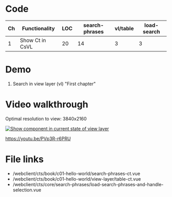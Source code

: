 # Code

| Ch  | Functionality   | LOC | search-phrases | vl/table | load-search |
| --- | --------------- | --- | -------------- | -------- | ----------- |
| 1   | Show Ct in CsVL | 20  | 14             | 3        | 3           |

# Demo

1. Search in view layer (vl) "First chapter"

# Video walkthrough

Optimal resolution to view: 3840x2160

[![Show component in current state of view layer](https://img.youtube.com/vi/PVp3R-r6PRU/0.jpg)](https://www.youtube.com/watch?v=PVp3R-r6PRU "Show component in current state of view layer")

https://youtu.be/PVp3R-r6PRU

# File links

- /webclient/cts/book/c01-hello-world/search-phrases-ct.vue
- /webclient/cts/book/c01-hello-world/view-layer/table-ct.vue
- /webclient/cts/core/search-phrases/load-search-phrases-and-handle-selection.vue
